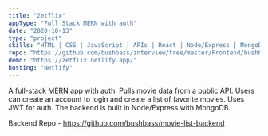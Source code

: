 ```yaml
---
title: "Zetflix"
appType: "Full Stack MERN with auth"
date: "2020-10-13"
type: "project"
skills: "HTML | CSS | JavaScript | APIs | React | Node/Express | MongoDB | JWT - Jason Web Tokens | Auth"
repo: "https://github.com/bushbass/interview/tree/master/Frontend/bushbass_frontend"
demo: "https://zetflix.netlify.app/"
hosting: "Netlify"
---
```


A full-stack MERN app with auth. Pulls movie data from a public API. Users can create an account to login and create a list of favorite movies. Uses JWT for auth. The backend is built in Node/Express with MongoDB.

Backend Repo - https://github.com/bushbass/movie-list-backend
